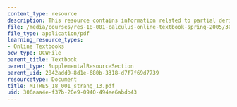 ```yaml
---
content_type: resource
description: This resource contains information related to partial derivatives.
file: /media/courses/res-18-001-calculus-online-textbook-spring-2005/306aaa4ef37b20e90940494ee6abdb43_MITRES_18_001_strang_13.pdf
file_type: application/pdf
learning_resource_types:
- Online Textbooks
ocw_type: OCWFile
parent_title: Textbook
parent_type: SupplementalResourceSection
parent_uid: 2842add0-8d1e-680b-3318-d7f7f69d7739
resourcetype: Document
title: MITRES_18_001_strang_13.pdf
uid: 306aaa4e-f37b-20e9-0940-494ee6abdb43
---
```

